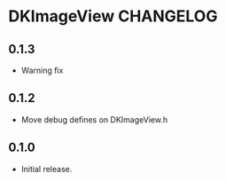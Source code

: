 # DKImageView CHANGELOG

## 0.1.3

- Warning fix

## 0.1.2

- Move debug defines on DKImageView.h

## 0.1.0

- Initial release.
